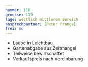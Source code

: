 ```yaml
---
nummer: 118
groesse: 170
lage: westlich mittlerem Bereich
ansprechpartner: [Peter Prange]
frei: no
---
```


- Laube in Leichtbau
- Gartenabgabe aus Zeitmangel
- Teilweise bewirtschaftet
- Verkaufspreis nach Vereinbarung
